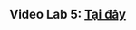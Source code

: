 ## Video Lab 5: [Tại đây](https://www.loom.com/share/98ba9d5ed9ec4914b9bd9b4ba639fee4?sid=6f917e8b-93f3-473f-94f4-b165363c0ebb)

